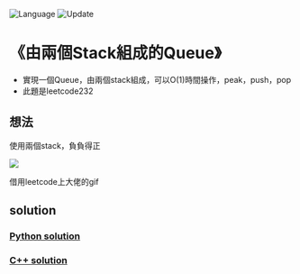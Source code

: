 ![Language](https://img.shields.io/badge/Language-Python%20%26%20C-orange) ![Update](https://img.shields.io/badge/Update-daily-brightgreen) 

# 《由兩個Stack組成的Queue》
* 實現一個Queue，由兩個stack組成，可以O(1)時間操作，peak，push，pop
* 此題是leetcode232


想法
---
使用兩個stack，負負得正

![](https://github.com/lky-leetcode/Algorithm-Data-Structure/blob/master/stack_and_queue/stackQueue/stackQueue.gif)

借用leetcode上大佬的gif

solution 
---

### [Python solution ](./stack_and_queue/stackQueue/stackQueue.py)

### [C++ solution](./)
